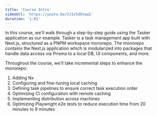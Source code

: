 ```yaml
---
title: 'Course Intro'
videoUrl: 'https://youtu.be/VJ1v5dktwwI'
duration: '1:01'
---
```


In this course, we'll walk through a step-by-step guide using the Tasker application as our example. Tasker is a task management app built with Next.js, structured as a PNPM workspace monorepo. The monorepo contains the Next.js application which is modularized into packages that handle data access via Prisma to a local DB, UI components, and more.

Throughout the course, we'll take incremental steps to enhance the monorepo:

1. Adding Nx
2. Configuring and fine-tuning local caching
3. Defining task pipelines to ensure correct task execution order
4. Optimizing CI configuration with remote caching
5. Implementing distribution across machines
6. Optimizing Playwright e2e tests to reduce execution time from 20 minutes to 9 minutes
